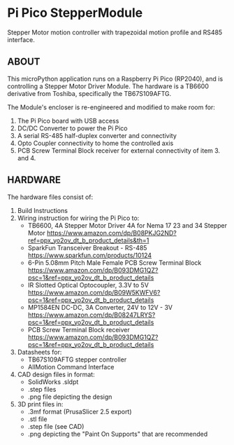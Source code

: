 # Pi Pico StepperModule
Stepper Motor motion controller with trapezoidal motion profile and RS485 interface.

## ABOUT

This microPython application runs on a Raspberry Pi Pico (RP2040), and is controlling a Stepper Motor Driver Module. The hardware is a TB6600 derivative from Toshiba, specifically the TB67S109AFTG.

The Module's encloser is re-engineered and modified to make room for:
1. The Pi Pico board with USB access
2. DC/DC Converter to power the Pi Pico
3. A serial RS-485 half-duplex converter and connectivity
4. Opto Coupler connectivity to home the controlled axis
5. PCB Screw Terminal Block receiver for external connectivity of item 3. and 4.


## HARDWARE

The hardware files consist of:
1. Build Instructions
2. Wiring instruction for wiring the Pi Pico to:
	- TB6600, 4A Stepper Motor Driver 4A for Nema 17 23 and 34 Stepper Motor
      https://www.amazon.com/dp/B08PKJG2ND?ref=ppx_yo2ov_dt_b_product_details&th=1
	- SparkFun Transceiver Breakout - RS-485
      https://www.sparkfun.com/products/10124
	- 6-Pin 5.08mm Pitch Male Female PCB Screw Terminal Block
      https://www.amazon.com/dp/B093DMG1QZ?psc=1&ref=ppx_yo2ov_dt_b_product_details
	- IR Slotted Optical Optocoupler, 3.3V to 5V
      https://www.amazon.com/dp/B09W5KWFV6?psc=1&ref=ppx_yo2ov_dt_b_product_details
    - MP1584EN DC-DC, 3A Converter, 24V to 12V - 3V
      https://www.amazon.com/dp/B08247LRYS?psc=1&ref=ppx_yo2ov_dt_b_product_details
	- PCB Screw Terminal Block receiver
	  https://www.amazon.com/dp/B093DMG1QZ?psc=1&ref=ppx_yo2ov_dt_b_product_details
3. Datasheets for:
	- TB67S109AFTG stepper controller
	- AllMotion Command Interface
4. CAD design files in format:
	- SolidWorks .sldpt
	- .step files
	- .png file depicting the design
5. 3D print files in:
	- .3mf format (PrusaSlicer 2.5 export)
	- .stl file
	- .step file (see CAD)
	- .png depicting the "Paint On Supports" that are recommended
	
